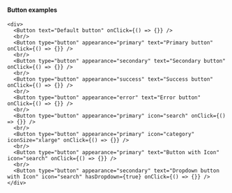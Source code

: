 #### Button examples
    
    <div>
      <Button text="Default button" onClick={() => {}} />
      <br/>
      <Button type="button" appearance="primary" text="Primary button" onClick={() => {}} />
      <br/>
      <Button type="button" appearance="secondary" text="Secondary button" onClick={() => {}} />
      <br/>
      <Button type="button" appearance="success" text="Success button" onClick={() => {}} />
      <br/>
      <Button type="button" appearance="error" text="Error button" onClick={() => {}} />
      <br/>
      <Button type="button" appearance="primary" icon="search" onClick={() => {}} />
      <br/>
      <Button type="button" appearance="primary" icon="category" iconSize="xlarge" onClick={() => {}} />
      <br/>
      <Button type="button" appearance="primary" text="Button with Icon" icon="search" onClick={() => {}} />
      <br/>
      <Button type="button" appearance="secondary" text="Dropdown button with Icon" icon="search" hasDropdown={true} onClick={() => {}} />
    </div>
